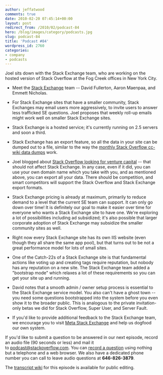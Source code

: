 ```yaml
---
author: jeffatwood
comments: true
date: 2010-02-20 07:45:14+00:00
layout: post
redirect_from: /2010/02/podcast-84
hero: /blog/images/category/podcasts.jpg
slug: podcast-84
title: 'Podcast #84'
wordpress_id: 2760
categories:
- company
- podcasts
---
```


Joel sits down with the Stack Exchange team, who are working on the hosted version of Stack Overflow at the Fog Creek offices in New York City.



	
  * Meet the [Stack Exchange](http://stackexchange.com/) team -- David Fullerton, Aaron Maenpaa, and Emmett Nicholas.

	
  * For Stack Exchange sites that have a smaller community, Stack Exchanges may email users more aggressively, to invite users to answer less trafficked SE questions. Joel proposes that weekly roll-up emails might work well on smaller Stack Exchange sites.

	
  * Stack Exchange is a hosted service; it's currently running on 2.5 servers and soon a third.

	
  * Stack Exchange has an export feature, so all the data in your site can be dumped out to a file, similar to the way the [monthly Stack Overflow cc-wiki data dumps](http://blog.stackoverflow.com/category/cc-wiki-dump/) work.

	
  * Joel blogged about [Stack Overflow looking for venture capital](http://www.joelonsoftware.com/items/2010/02/14.html) -- that should not affect Stack Exchange. In any case, even if it did, you can use your own domain name which you take with you, and as mentioned above, you can export all your data. There should be competition, and smart competitors will support the Stack Overflow and Stack Exchange export formats.

	
  * Stack Exchange pricing is already at maximum, primarily to reduce demand to a level that the current SE team can support. It can only go down over time! It is definitely our goal to make it easier over time for everyone who wants a Stack Exchange site to have one. We're exploring a lot of possibilities including ad subsidized; it's also possible that larger corporate adoption of Stack Exchange may subsidize the smaller community sites as well.

	
  * Right now every Stack Exchange site has its own IIS website (even though they all share the same app pool), but that turns out to be not a great performance model for lots of small sites.

	
  * One of the Catch-22s of a Stack Exchange site is that fundamental actions like voting up and creating tags require reputation, but nobody has any reputation on a new site. The Stack Exchange team added a "bootstrap mode" which relaxes a lot of these requirements so you can get your site up and running.

	
  * David notes that a smooth admin / owner setup process is essential to the Stack Exchange service model. You also can't have a ghost town -- you need some questions bootstrapped into the system before you even show it to the broader public. This is analogous to the private invitation-only betas we did for Stack Overflow, Super User, and Server Fault.

	
  * If you'd like to provide additional feedback to the Stack Exchange team, we encourage you to visit [Meta Stack Exchange](http://meta.stackexchange.com/) and help us dogfood our own system.


If you'd like to submit a question to be answered in our next episode, record an audio file (90 seconds or less) and mail it to [podcast@stackoverflow.com](mailto:podcast@stackoverflow.com). You can [record a question](http://blog.stackoverflow.com/index.php/2008/05/recording-podcast-questions-using-your-telephone/) using nothing but a telephone and a web browser. We also have a dedicated phone number you can call to leave audio questions at **646-826-3879**.

The [transcript wiki](https://stackoverflow.fogbugz.com/default.asp?W29177) for this episode is available for public editing.
